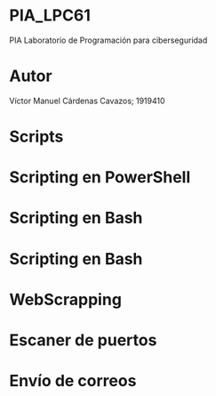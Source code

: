 # PIA_LPC61
PIA Laboratorio de Programación para ciberseguridad

# Autor
Víctor Manuel Cárdenas Cavazos; 1919410

# Scripts
  # Scripting en PowerShell
  # Scripting en Bash
  # Scripting en Bash
  # WebScrapping
  # Escaner de puertos
  # Envío de correos
